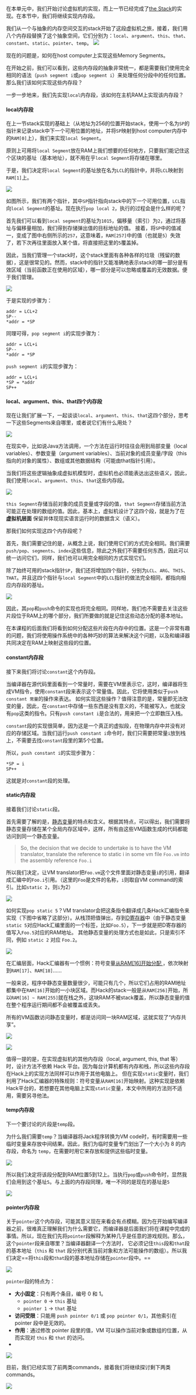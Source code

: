 
在本单元中，我们开始讨论虚拟机的实现，而上一节已经完成了[the Stack](the%20Stack.md)的实现。在本节中，我们将继续实现内存段。

我们从一个与抽象的内存空间交互的stack开始了这段虚拟机之旅，接着，我们用八个内存段替换了这个抽象空间，它们分别为：`local`、`argument`、`this`、`that`、`constant`、`static`、`pointer`、`temp`。
![](../../../../../../img/Pasted%20image%2020250919220233.png)

现在的问题是，如何在host computer上实现这些Memory Segments。

在开始之前，我们可以看到，这些内存段的抽象非常统一，都是需要我们使用完全相同的语法（`push segment i`或`pop segment i`）来处理任何分段中的任何位置。那么我们该如何实现这些内存段？

一步一步地来，我们先实现`local`内存段，该如何在主机RAM上实现该内存段？

#### local内存段

在上一节stack实现的基础上（从地址为256的位置开始stack，使用一个名为`SP`的指针来记录stack中下一个可用位置的地址，并将`SP`映射到host computer内存中的`RAM[0]`上），我们来实现`local Segment`。

原则上可用将`local Segment`放在RAM上我们想要的任何地方，只要我们能记住这个区块的基址（基本地址），就不用在乎`local Segment`将存储在哪里。

于是，我们决定将`local Segment`的基址放在名为`LCL`的指针中，并将`LCL`映射到`RAM[1]`上。

![](../../../../../../img/Pasted%20image%2020250924170213.png)

如图所示，我们有两个指针，其中`SP`指针指向stack中的下一个可用位置，`LCL`指向`local Segment`的基址。现在执行`pop local 2`，执行的过程会是什么样的呢？

首先我们可以看到`local segment`的基址为`1015`，偏移量（索引）为`2`，通过将基址与偏移量相加，我们得到存储弹出值的目标地址的值。
接着，将`SP`中的值减一，变成了图中右侧所示的`257`，这意味着，`RAM[257]`中的值（也就是`5`）失效了，若下次再往里面放入某个值，将直接把这里的`5`覆盖掉。

因此，当我们管理一个stack时，这个stack里面有各种各样的垃圾（残留的数据），这是很常见的。然而，stack中的指针又能准确地表示stack的哪一部分是有效区域（当前函数正在使用的区域），哪一部分是可以忽略或覆盖的无效数据。便于我们管理。

![](../../../../../../img/Pasted%20image%2020250924170534.png)

于是实现的步骤为：
```
addr = LCL+2
SP--
*addr = *SP
```

同理可得，`pop segment i`的实现步骤为：
```
addr = LCL+i
SP--
*addr = *SP
```

`push segment i`的实现步骤为：
```
addr = LCL+i
*SP = *addr
SP++
```


#### local、argument、this、that四个内存段

现在让我们扩展一下，一起谈谈`local`、`argument`、`this`、`that`这四个部分，思考一下这些Segments来自哪里，或者说它们有什么用处？

![](../../../../../../img/Pasted%20image%2020250924221110.png)

在现实中，比如说Java方法调用，一个方法在运行时往往会用到局部变量（local variables）、参数变量（argument variables）、当前对象的成员变量/字段（this指向的对象的属性）、数组或其他数据结构（可能由that指针引用）。

当我们将这些逻辑抽象成虚拟机模型时，虚拟机也必须能表达出这些语义，因此，我们使用`local`、`argument`、`this`、`that`这些内存段。

![](../../../../../../img/Pasted%20image%2020250924221834.png)

`this Segment`存储当前对象的成员变量或字段的值，`that Segment`存储当前方法可能正在处理的数组的值。因此，基本上，虚拟机设计了这四个段，就是为了在 **虚拟机层面** 保留并体现现实语言运行时的数据含义（语义）。

那我们如何实现这四个内存段呢？

首先，我们需要记住的是，从概念上说，我们使用它们的方式完全相同。我们需要`push/pop`、`segments`、`index`这些信息，除此之外我们不需要任何东西，因此可以统一访问它们，同样，我们也可以用完全相同的方式实现它们。

除了始终可用的stack指针`SP`，我们还将增加四个指针，分别为`LCL`、`ARG`、`THIS`、`THAT`。并且这四个指针与`local Segment`中的`LCL`指针的做法完全相同，都指向相应内存段的基址。

![](../../../../../../img/Pasted%20image%2020250925111223.png)

因此，其`pop`和`push`命令的实现也将完全相同。同样地，我们也不需要去关注这些片段位于RAM上的哪个部分，我们所要做的就是记住这些动态分配的基本地址。

在本课程的后面我们将看到如何分配这些片段在内存中的位置。这是一个非常有趣的问题，我们将使用操作系统中的各种巧妙的算法来解决这个问题，以及和编译器共同决定在RAM上映射这些段的位置。


#### constant内存段

接下来我们将讨论`constant`这个内存段。

当编译器在源代码里面看到一个常量时，需要在VM里表示它，这时，编译器将生成VM指令，使用`constant`段来表示这个常量值。因此，它将使用类似于`push constant 常量`的操作来表达。
如何实现这些操作？值得注意的是，常量即无法改变的量，因此，在`constant`中存储一些东西是没有意义的，不能被写入，也就没有`pop`这类的指令。只有`push constant i`是合法的，用来把一个立即数压入栈。

`constant`段的实现很简单，因为这是一个真正的虚拟段，在物理内存中并没有对应的存储区域。当我们运行`push constant i`命令时，我们只需要把常量`i`放到栈上，不需要去找`constant`段里的第5个位置。

所以，`push constant i`的实现步骤为：
```
*SP = i
SP++
```
这就是对`constant`段的处理。


#### static内存段

接着我们讨论`static`段。

首先需要了解的是，[静态变量](静态变量.md)的特点和含义。根据其特点，可以得出，我们需要将静态变量存储在某个全局内存区域中，这样，所有由这些VM函数生成的代码都能访问到同一个静态变量。

> So, the decision that we decide to undertake is to have the VM translator, translate the reference to static i in some vm file `Foo.vm` into the assembly reference `Foo.i`

所以我们决定，让VM translator把`Foo.vm`这个文件里面对静态变量`i`的引用，翻译成汇编中的`Foo.i`引用。（这里的`Foo`是文件的名称，`i`则取自VM command的索引。比如`static 2`，则`i`为2）

![](../../../../../../img/Pasted%20image%2020250925124745.png)

如何实现`pop static 5`？VM translator会把这条指令翻译成几条Hack汇编指令来实现（下图中省略了这部分）。从栈顶把值弹出，存到[D寄存器](Hack语言规范.md#D寄存器)中（由于静态变量`static 5`对应Hack汇编里面的一个标签，比如`Foo.5`），下一步就是把D寄存器的值写入`Foo.5`对应的RAM地址。
其他静态变量的处理方式也是如此，只是索引不同，例如 `static 2` 对应 `Foo.2`。

![](../../../../../../img/Pasted%20image%2020250925124932.png)

在汇编层面，Hack汇编器有一个惯例：符号变量[从RAM[16]开始分配 ](../../../../机器语言/Branching、Variables%20and%20Iteration.md#^74931a)，依次映射到`RAM[17]`、`RAM[18]`......

一般来说，程序中静态变量数量很少，可能只有几个，所以它们占用的RAM地址都集中在`RAM[16]`开始的一小块区域。而Hack的stack一般是从`RAM[256]`开始，所以`RAM[16] ~ RAM[255]`就在栈之外，这块RAM不被stack覆盖，所以静态变量的值在整个程序运行期间都不会被覆盖或丢失。

所有的VM函数访问静态变量时，都是访问同一块RAM区域，这就实现了“内存共享”。

![](../../../../../../img/Pasted%20image%2020250925140616.png)

![](../../../../../../img/Pasted%20image%2020250925140805.png)

值得一提的是，在实现虚拟机的其他内存段（local, argument, this, that 等）时，设计方法不依赖 Hack 平台。因为每台计算机都有内存和栈，所以这些内存段在Hack上的实现方法同样可以作用于其他电脑上。
但在实现`static`变量时，我们利用了Hack汇编器的特殊规则：符号变量从`RAM[16]`开始映射。这种实现是依赖Hack平台的，若想要在其他电脑上实现`static`变量，本文中所用的方法则不适用，需要另寻他法。


#### temp内存段

下一个要讨论的片段是`temp`段。

为什么我们需要`temp`？当编译器将Jack程序转换为VM code时，有时需要用一些临时变量来存放中间结果。因此，我们为临时变量专门划出了一个大小为 8 的内存段，命名为 `temp`，在需要时用它来存放和提供这些临时变量。

![](../../../../../../img/Pasted%20image%2020250925155233.png)

所以我们决定将该段分配到RAM位置5到12上。当执行`pop`或`push`命令时，显然我们会用到这个基址`5`。与上面的内存段同理，唯一不同的是现在的基址是`5`

![](../../../../../../img/Pasted%20image%2020250925155910.png)


#### pointer内存段

关于`pointer`这个内存段，可能其意义现在来看会有点模糊。因为在开始编写编译器之前，很难真正理解我们为什么需要它，而编译器是后面我们将在课程中完成的事情。所以，现在我们先将`pointer`段解释为某种几乎是任意的游戏规则。那么，这个`pointer`段来自哪里？当编译器翻译一个方法时， 它必须记住`this`段和`that`段的基本地址（`this` 和 `that` 段分别代表当前对象和方法可能操作的数组）。所以我们决定==将`this`段和`that`段的基本地址存储在`pointer`段中。==

![](../../../../../../img/Pasted%20image%2020250925161441.png)

`pointer`段的特点为：
- **大小固定**：只有两个条目，编号 0 和 1。
    - `pointer 0` → `this` 基址
    - `pointer 1` → `that` 基址
- **访问受限**：只能用 `push pointer 0/1` 或 `pop pointer 0/1`，其他索引在 pointer 段中是无效的。
- **作用**：通过修改 pointer 段里的值，VM 可以操作当前对象或数组的位置，从而实现对 `this` 和 `that` 的访问。
- 
![](../../../../../../img/Pasted%20image%2020250925162635.png)

目前，我们已经实现了前两类commands，接着我们将继续探讨剩下两类commands。

![](../../../../../../img/Pasted%20image%2020250925162841.png)

